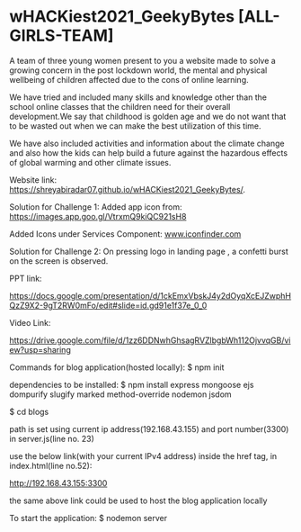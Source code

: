 # wHACKiest2021_GeekyBytes [ALL-GIRLS-TEAM]
A team of three young women present to you a website made to solve a growing concern in the post lockdown world, the mental and physical wellbeing of children affected due to the cons of online learning.

We have tried and included many skills and knowledge other than the school online classes that the children need for their overall development.We say that childhood is golden age and we do not want that to be wasted out when we can make the best utilization of this time.

We have also included activities and information about the climate change and also how the kids can help build a future against the hazardous effects of global warming and other climate issues.

Website link: 
 https://shreyabiradar07.github.io/wHACKiest2021_GeekyBytes/.
 
 Solution for Challenge 1:
 Added app icon from: https://images.app.goo.gl/VtrxmQ9kiQC921sH8
 
 Added Icons under Services Component:
 www.iconfinder.com

Solution for Challenge 2:
On pressing logo in landing page , a confetti burst on the screen is observed.


PPT link:

https://docs.google.com/presentation/d/1ckEmxVbskJ4y2dOyqXcEJZwphHQzZ9X2-9gT2RW0mFo/edit#slide=id.gd91e1f37e_0_0

Video Link:

https://drive.google.com/file/d/1zz6DDNwhGhsagRVZlbgbWh112OjvvqGB/view?usp=sharing

 Commands for blog application(hosted locally):
$ npm init

 dependencies to be installed:
$ npm install express mongoose ejs dompurify slugify marked method-override nodemon jsdom

$ cd blogs

path is set using current ip address(192.168.43.155) and port number(3300) in server.js(line no. 23)

use the below link(with your current IPv4 address) inside the href tag, in index.html(line no.52):

http://192.168.43.155:3300

 the same above link could be used to host the blog application locally

 To start the application:
$ nodemon server